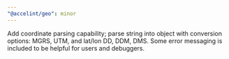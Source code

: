 ```yaml
---
"@accelint/geo": minor
---
```


Add coordinate parsing capability; parse string into object with conversion
options: MGRS, UTM, and lat/lon DD, DDM, DMS. Some error messaging is included
to be helpful for users and debuggers.
